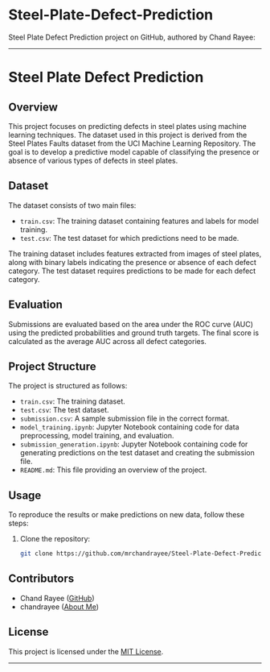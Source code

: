 # Steel-Plate-Defect-Prediction

Steel Plate Defect Prediction project on GitHub, authored by Chand Rayee:

---

# Steel Plate Defect Prediction

## Overview
This project focuses on predicting defects in steel plates using machine learning techniques. The dataset used in this project is derived from the Steel Plates Faults dataset from the UCI Machine Learning Repository. The goal is to develop a predictive model capable of classifying the presence or absence of various types of defects in steel plates.

## Dataset
The dataset consists of two main files:

- `train.csv`: The training dataset containing features and labels for model training.
- `test.csv`: The test dataset for which predictions need to be made.

The training dataset includes features extracted from images of steel plates, along with binary labels indicating the presence or absence of each defect category. The test dataset requires predictions to be made for each defect category.

## Evaluation
Submissions are evaluated based on the area under the ROC curve (AUC) using the predicted probabilities and ground truth targets. The final score is calculated as the average AUC across all defect categories.

## Project Structure
The project is structured as follows:

- `train.csv`: The training dataset.
- `test.csv`: The test dataset.
- `submission.csv`: A sample submission file in the correct format.
- `model_training.ipynb`: Jupyter Notebook containing code for data preprocessing, model training, and evaluation.
- `submission_generation.ipynb`: Jupyter Notebook containing code for generating predictions on the test dataset and creating the submission file.
- `README.md`: This file providing an overview of the project.

## Usage
To reproduce the results or make predictions on new data, follow these steps:

1. Clone the repository:

   ```bash
   git clone https://github.com/mrchandrayee/Steel-Plate-Defect-Prediction.git
   ```






## Contributors
- Chand Rayee ([GitHub](https://github.com/mrchandrayee))
- chandrayee ([About Me]([https://github.com/mrchandrayee](https://github.com/mrchandrayee/Chand-Rayee/blob/1b85fc39223f955bf4b5e08df4747e78e243626e/chandrayee.md)))
## License
This project is licensed under the [MIT License](LICENSE).

---
